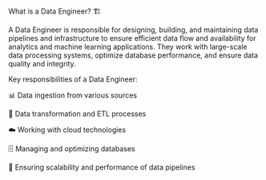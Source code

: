 What is a Data Engineer? 🏗️

A Data Engineer is responsible for designing, building, and maintaining data pipelines and infrastructure to ensure efficient data flow and availability for analytics and machine learning applications. They work with large-scale data processing systems, optimize database performance, and ensure data quality and integrity.

Key responsibilities of a Data Engineer:

📊 Data ingestion from various sources

🔄 Data transformation and ETL processes

☁️ Working with cloud technologies

🗄️ Managing and optimizing databases

🚀 Ensuring scalability and performance of data pipelines


